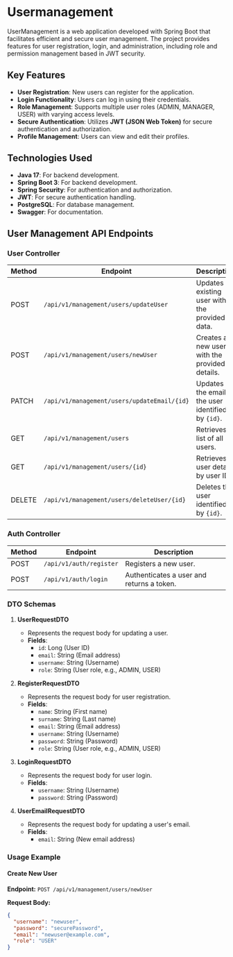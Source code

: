 # Usermanagement
UserManagement is a web application developed with Spring Boot that facilitates efficient and secure user management. The project provides features for user registration, login, and administration, including role and permission management based in JWT security.

## Key Features

- **User Registration**: New users can register for the application.
- **Login Functionality**: Users can log in using their credentials.
- **Role Management**: Supports multiple user roles (ADMIN, MANAGER, USER) with varying access levels.
- **Secure Authentication**: Utilizes **JWT (JSON Web Token)** for secure authentication and authorization.
- **Profile Management**: Users can view and edit their profiles.

## Technologies Used
- **Java 17**: For backend development.
- **Spring Boot 3**: For backend development.
- **Spring Security**: For authentication and authorization.
- **JWT**: For secure authentication handling.
- **PostgreSQL**: For database management.
- **Swagger**: For documentation.

## User Management API Endpoints

### User Controller

| Method | Endpoint                                    | Description                                      |
|--------|---------------------------------------------|--------------------------------------------------|
| POST   | `/api/v1/management/users/updateUser`     | Updates an existing user with the provided data. |
| POST   | `/api/v1/management/users/newUser`        | Creates a new user with the provided details.   |
| PATCH  | `/api/v1/management/users/updateEmail/{id}` | Updates the email of the user identified by `{id}`. |
| GET    | `/api/v1/management/users`                 | Retrieves a list of all users.                   |
| GET    | `/api/v1/management/users/{id}`            | Retrieves user details by user ID.               |
| DELETE | `/api/v1/management/users/deleteUser/{id}`| Deletes the user identified by `{id}`.           |

### Auth Controller

| Method | Endpoint                     | Description                             |
|--------|------------------------------|-----------------------------------------|
| POST   | `/api/v1/auth/register`      | Registers a new user.                  |
| POST   | `/api/v1/auth/login`         | Authenticates a user and returns a token.|

### DTO Schemas

1. **UserRequestDTO**
   - Represents the request body for updating a user.
   - **Fields**:
     - `id`: Long (User ID)
     - `email`: String (Email address)
     - `username`: String (Username)
     - `role`: String (User role, e.g., ADMIN, USER)

2. **RegisterRequestDTO**
   - Represents the request body for user registration.
   - **Fields**:
     - `name`: String (First name)
     - `surname`: String (Last name)
     - `email`: String (Email address)
     - `username`: String (Username)
     - `password`: String (Password)
     - `role`: String (User role, e.g., ADMIN, USER)

3. **LoginRequestDTO**
   - Represents the request body for user login.
   - **Fields**:
     - `username`: String (Username)
     - `password`: String (Password)

4. **UserEmailRequestDTO**
   - Represents the request body for updating a user's email.
   - **Fields**:
     - `email`: String (New email address)

### Usage Example

#### Create New User

**Endpoint:** `POST /api/v1/management/users/newUser`

**Request Body:**

```json
{
  "username": "newuser",
  "password": "securePassword",
  "email": "newuser@example.com",
  "role": "USER"
}

